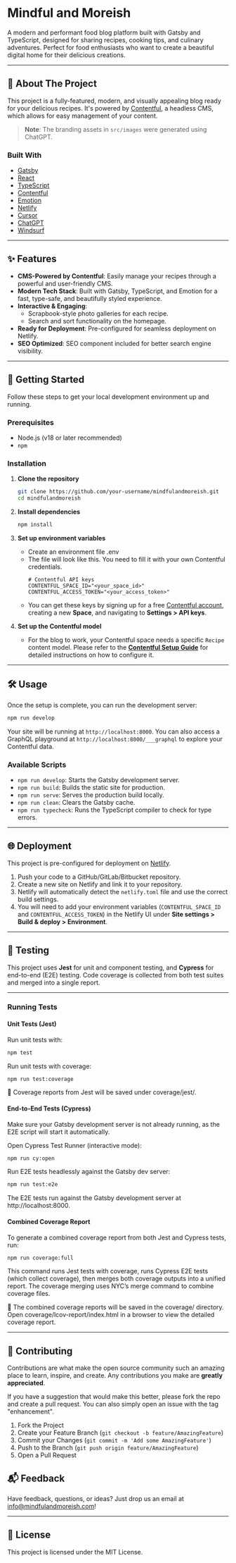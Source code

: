 # Mindful and Moreish

A modern and performant food blog platform built with Gatsby and TypeScript, designed for sharing recipes, cooking tips, and culinary adventures. Perfect for food enthusiasts who want to create a beautiful digital home for their delicious creations.

---

## 📖 About The Project

This project is a fully-featured, modern, and visually appealing blog ready for your delicious recipes. It's powered by [Contentful](https://www.contentful.com/), a headless CMS, which allows for easy management of your content. 

> **Note**: The branding assets in `src/images` were generated using ChatGPT.

### Built With

*   [Gatsby](https://www.gatsbyjs.com/)
*   [React](https://reactjs.org/)
*   [TypeScript](https://www.typescriptlang.org/)
*   [Contentful](https://www.contentful.com/)
*   [Emotion](https://emotion.sh/)
*   [Netlify](https://www.netlify.com/)
*   [Cursor](https://www.cursor.com/)
*   [ChatGPT](https://chatgpt.com/)
*   [Windsurf](https://www.windsurf.com/) 

---

## ✨ Features

- **CMS-Powered by Contentful**: Easily manage your recipes through a powerful and user-friendly CMS.
- **Modern Tech Stack**: Built with Gatsby, TypeScript, and Emotion for a fast, type-safe, and beautifully styled experience.
- **Interactive & Engaging**:
  - Scrapbook-style photo galleries for each recipe.
  - Search and sort functionality on the homepage.
- **Ready for Deployment**: Pre-configured for seamless deployment on Netlify.
- **SEO Optimized**: SEO component included for better search engine visibility.

---

## 🚀 Getting Started

Follow these steps to get your local development environment up and running.

### Prerequisites

*   Node.js (v18 or later recommended)
*   `npm` 

### Installation

1.  **Clone the repository**
    ```sh
    git clone https://github.com/your-username/mindfulandmoreish.git
    cd mindfulandmoreish
    ```

2.  **Install dependencies**
    ```sh
    npm install
    ```

3.  **Set up environment variables**
    - Create an environment file .env
    - The file will look like this. You need to fill it with your own Contentful credentials.
      ```
      # Contentful API keys
      CONTENTFUL_SPACE_ID="<your_space_id>"
      CONTENTFUL_ACCESS_TOKEN="<your_access_token>"
      ```
    - You can get these keys by signing up for a free [Contentful account](https://www.contentful.com/), creating a new **Space**, and navigating to **Settings > API keys**.
4.  **Set up the Contentful model**
    - For the blog to work, your Contentful space needs a specific `Recipe` content model. Please refer to the **[Contentful Setup Guide](./CONTENTFUL_SETUP.md)** for detailed instructions on how to configure it.

---

## 🛠️ Usage

Once the setup is complete, you can run the development server:

```bash
npm run develop
```

Your site will be running at `http://localhost:8000`. You can also access a GraphQL playground at `http://localhost:8000/___graphql` to explore your Contentful data.

### Available Scripts

- `npm run develop`: Starts the Gatsby development server.
- `npm run build`: Builds the static site for production.
- `npm run serve`: Serves the production build locally.
- `npm run clean`: Clears the Gatsby cache.
- `npm run typecheck`: Runs the TypeScript compiler to check for type errors.

---

## 🌐 Deployment

This project is pre-configured for deployment on [Netlify](https://www.netlify.com/).

1.  Push your code to a GitHub/GitLab/Bitbucket repository.
2.  Create a new site on Netlify and link it to your repository.
3.  Netlify will automatically detect the `netlify.toml` file and use the correct build settings.
4.  You will need to add your environment variables (`CONTENTFUL_SPACE_ID` and `CONTENTFUL_ACCESS_TOKEN`) in the Netlify UI under **Site settings > Build & deploy > Environment**.

---

## 🧪 Testing

This project uses **Jest** for unit and component testing, and **Cypress** for end-to-end (E2E) testing. Code coverage is collected from both test suites and merged into a single report.

---

### Running Tests

#### Unit Tests (Jest)

Run unit tests with:

```bash
npm test
```

Run unit tests with coverage:
```bash
npm run test:coverage
```

📂 Coverage reports from Jest will be saved under coverage/jest/.

#### End-to-End Tests (Cypress)

Make sure your Gatsby development server is not already running, as the E2E script will start it automatically.

Open Cypress Test Runner (interactive mode):
```bash
npm run cy:open
```

Run E2E tests headlessly against the Gatsby dev server:
```bash
npm run test:e2e
```

The E2E tests run against the Gatsby development server at http://localhost:8000.

#### Combined Coverage Report

To generate a combined coverage report from both Jest and Cypress tests, run:

```bash
npm run coverage:full
```

This command runs Jest tests with coverage, runs Cypress E2E tests (which collect coverage), then merges both coverage outputs into a unified report. The coverage merging uses NYC’s merge command to combine coverage files.

📂 The combined coverage reports will be saved in the coverage/ directory. Open coverage/lcov-report/index.html in a browser to view the detailed coverage report.

---

## 🙌 Contributing

Contributions are what make the open source community such an amazing place to learn, inspire, and create. Any contributions you make are **greatly appreciated**.

If you have a suggestion that would make this better, please fork the repo and create a pull request. You can also simply open an issue with the tag "enhancement".

1.  Fork the Project
2.  Create your Feature Branch (`git checkout -b feature/AmazingFeature`)
3.  Commit your Changes (`git commit -m 'Add some AmazingFeature'`)
4.  Push to the Branch (`git push origin feature/AmazingFeature`)
5.  Open a Pull Request

## 📬 Feedback
Have feedback, questions, or ideas? Just drop us an email at info@mindfulandmoreish.com!

---

## 📄 License

This project is licensed under the MIT License.